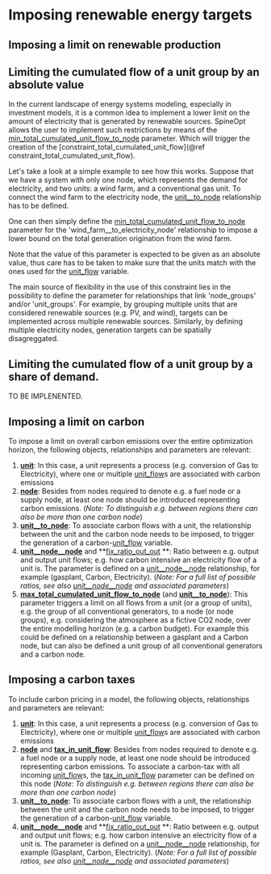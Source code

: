 # Imposing renewable energy targets



## Imposing a limit on renewable production
## Limiting the cumulated flow of a unit group by an absolute value
In the current landscape of energy systems modeling, especially in investment models, it is a common idea to implement a lower limit on the amount of electricity that is generated by renewable sources. SpineOpt allows the user to implement such restrictions by means of the [min\_total\_cumulated\_unit\_flow\_to\_node](@ref) parameter. Which will trigger the creation of the [constraint\_total\_cumulated\_unit\_flow](@ref constraint_total_cumulated_unit_flow).

Let's take a look at a simple example to see how this works. Suppose that we have a system with only one node, which represents the demand for electricity, and two units: a wind farm, and a conventional gas unit. To connect the wind farm to the electricity node, the [unit\_\_to\_node](@ref) relationship has to be defined.

One can then simply define the [min\_total\_cumulated\_unit\_flow\_to\_node](@ref) parameter for the 'wind_farm__to_electricity_node' relationship to impose a lower bound on the total generation origination from the wind farm.

Note that the value of this parameter is expected to be given as an absolute value, thus care has to be taken to make sure that the units match with the ones used for the [unit\_flow](@ref) variable.

The main source of flexibility in the use of this constraint lies in the possibility to define the parameter for relationships that link 'node_groups' and/or 'unit_groups'. For example, by grouping multiple units that are considered renewable sources (e.g. PV, and wind), targets can be implemented across multiple renewable sources. Similarly, by defining multiple electricity nodes, generation targets can be spatially disagreggated.

## Limiting the cumulated flow of a unit group by a share of demand.
TO BE IMPLENENTED.

## Imposing a limit on carbon
To impose a limit on overall carbon emissions over the entire optimization horizon,
the following objects, relationships and parameters are relevant:

1. **[unit](@ref)**: In this case, a unit represents a process (e.g. conversion of Gas to Electricity), where one
  or multiple [unit\_flow](@ref)s are associated with carbon emissions
2. **[node](@ref)**: Besides from nodes required to denote e.g. a fuel node or a supply node, at least one node should be introduced representing
    carbon emissions.
    (*Note: To distinguish e.g. between regions there can also be more than one carbon node*)
3. **[unit\_\_to\_node](@ref)**: To associate carbon flows with a unit, the relationship between the unit and the carbon node needs to be imposed,
    to trigger the generation of a carbon-[unit\_flow](@ref) variable.
4. **[unit\_\_node\_\_node](@ref)** and **[fix\_ratio\_out\_out](@ref) **: Ratio between e.g. output and output unit flows; e.g. how carbon intensive an electricity flow of a unit is. The parameter is defined on a [unit\_\_node\_\_node](@ref) relationship, for example (gasplant, Carbon, Electricity). (*Note: For a full list of possible ratios, see also [unit\_\_node\_\_node](@ref) and associated parameters*)
5. **[max\_total\_cumulated\_unit\_flow\_to\_node](@ref)** (and **[unit\_\_to\_node](@ref)**): This parameter triggers a limit on all flows from a unit (or a group of units), e.g. the group of all conventional generators, to a node (or node groups), e.g. considering the atmosphere as a fictive CO2 node, over the entire modelling horizon (e.g. a carbon budget). For example this could be defined on a relationship between a gasplant and a Carbon node, but can also be defined a unit group of all conventional generators and a carbon node.

## Imposing a carbon taxes
To include carbon pricing in a model,
the following objects, relationships and parameters are relevant:

1. **[unit](@ref)**: In this case, a unit represents a process (e.g. conversion of Gas to Electricity), where one
  or multiple [unit\_flow](@ref)s are associated with carbon emissions
2. **[node](@ref)** and **[tax\_in\_unit\_flow](@ref)**: Besides from nodes required to denote e.g. a fuel node or a supply node, at least one node should be introduced representing carbon emissions. To associate a carbon-tax with all incoming [unit\_flow](@ref)s, the [tax\_in\_unit\_flow](@ref) parameter can be defined on this node
    (*Note: To distinguish e.g. between regions there can also be more than one carbon node*)
3. **[unit\_\_to\_node](@ref)**: To associate carbon flows with a unit, the relationship between the unit and the carbon node needs to be imposed,
    to trigger the generation of a carbon-[unit\_flow](@ref) variable.
4. **[unit\_\_node\_\_node](@ref)** and **[fix\_ratio\_out\_out](@ref) **: Ratio between e.g. output and output unit flows; e.g. how carbon intensive an electricity flow of a unit is. The parameter is defined on a [unit\_\_node\_\_node](@ref) relationship, for example (Gasplant, Carbon, Electricity). (*Note: For a full list of possible ratios, see also [unit\_\_node\_\_node](@ref) and associated parameters*)
